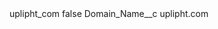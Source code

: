 <?xml version="1.0" encoding="UTF-8"?>
<CustomMetadata xmlns="http://soap.sforce.com/2006/04/metadata" xmlns:xsi="http://www.w3.org/2001/XMLSchema-instance" xmlns:xsd="http://www.w3.org/2001/XMLSchema">
    <label>uplipht_com</label>
    <protected>false</protected>
    <values>
        <field>Domain_Name__c</field>
        <value xsi:type="xsd:string">uplipht.com</value>
    </values>
</CustomMetadata>
